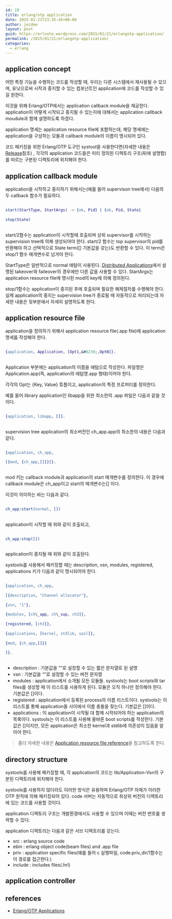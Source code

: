 ```yaml
---
id: 19
title: erlang/otp application
date: 2015-01-21T23:35:45+00:00
author: jeidee
layout: post
guid: https://erlnote.wordpress.com/2015/01/21/erlangotp-application/
permalink: /2015/01/21/erlangotp-application/
categories:
  - erlang
---
```

## application concept

어떤 특정 기능을 수행하는 코드를 작성할 때, 우리는 다른 시스템에서 재사용될 수 있으며, 유닛으로써 시작과 중지할 수 있는 컴포넌트인 application에 코드를 작성할 수 있길 원한다.

이것을 위해 Erlang/OTP에서는 application callback module을 제공한다. application이 어떻게 시작되고 중지될 수 있는지에 대해서는 application callback moudule과 함께 설명하도록 하겠다.

application 명세는 application resource file에 포함하는데, 해당 명세에는 application을 구성하는 모듈과 callback module의 이름이 명시되어 있다.

코드 패키징을 위한 Erlang/OTP 도구인 systool을 사용한다면(자세한 내용은 [Release](http://www.erlang.org/doc/design_principles/release_structure.html)참조) , 각각의 application 코드들은 미리 정의된 디렉토리 구조(뒤에 설명함)를 따르는 구분된 디렉토리에 위치해야 한다.

## application callback module

application을 시작하고 중지하기 위해서는(예를 들어 supervison tree에서) 다음의 두 callback 함수가 필요하다.

```erlang
      
start(StartType, StartArgs) -> {ok, Pid} | {ok, Pid, State}
      
stop(State)
  
```

start/2함수는 application이 시작할때 호출되며 상위 supervisor를 시작하는 supervision tree에 의해 생성되어야 한다. start/2 함수는 top supervisor의 pid를 반환해야 하고 선택적으로 State term([] 기본값을 갖는)도 반환할 수 있다. 이 term은 stop/1 함수 매개변수로 넘겨야 한다.

StartType은 일반적으로 normal 애텀이 사용된다. [Distributed Applications](http://www.erlang.org/doc/design_principles/distributed_applications.html)에서 설명된 takeover와 faileover의 경우에만 다른 값을 사용할 수 있다. StartArgs는 application resource file에 명시된 mod의 key에 의해 정의된다.

stop/1함수는 application이 중지된 후에 호출되며 필요한 해제절차를 수행해야 한다. 실제 application의 중지는 supervision tree가 종료될 때 자동적으로 처리되는데 자세한 내용은 뒷부분에서 자세히 설명하도록 한다.

## application resource file

application을 정의하기 위해서 application resource file(.app file)에 application 명세를 작성해야 한다.

```erlang
      
{application, Application, [Opt1,&#8230;,OptN]}.
  
```

Application 부분에는 application의 이름을 애텀으로 작성한다. 파일명은 Application.app(즉, application의 애텀명.app 형태)이어야 한다.

각각의 Opt는 {Key, Value} 튜플이고, application의 특정 프로퍼티를 정의한다.

예를 들어 library application인 libapp을 위한 최소한의 .app 파일은 다음과 같을 것이다.

```erlang
      
{application, libapp, []}.
  
```

supervision tree application의 최소버전인 ch_app.app의 최소한의 내용은 다음과 같다.

```erlang
      
{application, ch_app,
       
[{mod, {ch_app,[]}}]}.
  
```

mod 키는 callback module과 application의 start 매개변수를 정의한다. 이 경우에 callback module은 ch_app이고 start의 매개변수는[] 이다.
  
이것이 의미하는 바는 다음과 같다.

```erlang
      
ch_app:start(normal, [])
  
```

application이 시작할 때 위와 같이 호출되고,

```erlang
      
ch_app:stop([])
  
```

application이 중지될 때 위와 같이 호출된다.

systools를 사용해서 패키징할 때는 description, vsn, modules, registered, applications 키가 다음과 같이 명시되어야 한다.

```erlang
      
{application, ch_app,
       
[{description, "Channel allocator"},
        
{vsn, "1"},
        
{modules, [ch\_app, ch\_sup, ch3]},
        
{registered, [ch3]},
        
{applications, [kernel, stdlib, sasl]},
        
{mod, {ch_app,[]}}
       
]}.
  
```

  * description : 기본값을 &#8220;&#8221;로 설정할 수 있는 짧은 문자열로 된 설명
  * vsn : 기본값을 &#8220;&#8221;로 설정할 수 있는 버전 문자열
  * modules : application에서 소개될 모든 모듈들. systools는 boot scripts와 tar files를 생성할 때 이 리스트를 사용하게 된다. 모듈은 오직 하나만 정의해야 한다. 기본값은 []이다.
  * registered : application에서 등록된 process의 이름 리스트이다. systools는 이 리스트를 통해 application들 사이에서 이름 충돌을 찾는다. 기본값은 []이다.
  * applications : 이 application이 시작될 대 함께 시작되어야 하는 application의 목록이다. systools는 이 리스트를 사용해 올바른 boot scripts를 작성한다. 기본값은 []이지만, 모든 application은 최소한 kernel과 stdlib에 의존성이 있음을 알아야 한다.

> 좀더 자세한 내용은 [Application resource file reference](http://www.erlang.org/doc/man/app.html)을 참고하도록 한다. 

## directory structure

systools를 사용해 패키징할 때, 각 application의 코드는 lib/Application-Vsn의 구분된 디렉토리에 위치해야 한다.

systools를 사용하지 않더라도 이러한 방식은 유용하며 Erlang/OTP 자체가 이러한 OTP 원칙에 의해 패키징되어 있다. code 서버는 자동적으로 취상위 버전의 디렉토리에 있는 코드를 사용할 것이다.

application 디렉토리 구조는 개발환경에서도 사용할 수 있으며 이때는 버전 번호를 생략할 수 있다.

application 디렉토리는 다음과 같은 서브 디렉토리를 갖는다.

  * src : erlang source code
  * ebin : erlang object code(beam files) and .app file
  * priv : application specific files(예를 들어 c 실행파일, code:priv_dir/1함수는 이 경로를 접근한다.)
  * include : includes files(.hrl)

## application controller

## references

  * [Erlang/OTP Applications](http://www.erlang.org/doc/design_principles/applications.html#appl_res_file)